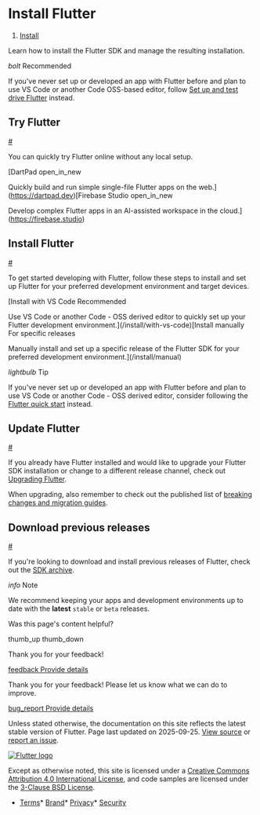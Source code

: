 Install Flutter
===============

1. [Install](/install)

Learn how to install the Flutter SDK and manage the resulting installation.

*bolt* Recommended

If you've never set up or developed an app with Flutter before and plan to use VS Code or another Code OSS-based editor, follow [Set up and test drive Flutter](/get-started/quick) instead.

Try Flutter
-----------

[#](#try)

You can quickly try Flutter online without any local setup.

[DartPad open\_in\_new

Quickly build and run simple single-file Flutter apps on the web.](https://dartpad.dev)[Firebase Studio open\_in\_new

Develop complex Flutter apps in an AI-assisted workspace in the cloud.](https://firebase.studio)

Install Flutter
---------------

[#](#install)

To get started developing with Flutter, follow these steps to install and set up Flutter for your preferred development environment and target devices.

[Install with VS Code Recommended

Use VS Code or another Code - OSS derived editor to quickly set up your Flutter development environment.](/install/with-vs-code)[Install manually For specific releases

Manually install and set up a specific release of the Flutter SDK for your preferred development environment.](/install/manual)

*lightbulb* Tip

If you've never set up or developed an app with Flutter before and plan to use VS Code or another Code - OSS derived editor, consider following the [Flutter quick start](/get-started/quick) instead.

Update Flutter
--------------

[#](#update)

If you already have Flutter installed and would like to upgrade your Flutter SDK installation or change to a different release channel, check out [Upgrading Flutter](/install/upgrade).

When upgrading, also remember to check out the published list of [breaking changes and migration guides](/release/breaking-changes).

Download previous releases
--------------------------

[#](#previous-releases)

If you're looking to download and install previous releases of Flutter, check out the [SDK archive](/install/archive).

*info* Note

We recommend keeping your apps and development environments up to date with the **latest** `stable` or `beta` releases.

Was this page's content helpful?

thumb\_up thumb\_down

Thank you for your feedback!

 [feedback Provide details](https://github.com/flutter/website/issues/new?template=1_page_issue.yml&&page-url=https://docs.flutter.dev/install/&page-source=https://github.com/flutter/website/tree/main/src/content/install/index.md)

Thank you for your feedback! Please let us know what we can do to improve.

 [bug\_report Provide details](https://github.com/flutter/website/issues/new?template=1_page_issue.yml&&page-url=https://docs.flutter.dev/install/&page-source=https://github.com/flutter/website/tree/main/src/content/install/index.md)

Unless stated otherwise, the documentation on this site reflects the latest stable version of Flutter. Page last updated on 2025-09-25. [View source](https://github.com/flutter/website/tree/main/src/content/install/index.md) or [report an issue](https://github.com/flutter/website/issues/new?template=1_page_issue.yml&&page-url=https://docs.flutter.dev/install/&page-source=https://github.com/flutter/website/tree/main/src/content/install/index.md "Report an issue with this page").

[![Flutter logo](/assets/images/branding/flutter/logo+text/horizontal/white.svg)](https://flutter.dev)

Except as otherwise noted, this site is licensed under a [Creative Commons Attribution 4.0 International License](https://creativecommons.org/licenses/by/4.0/), and code samples are licensed under the [3-Clause BSD License](https://opensource.org/licenses/BSD-3-Clause).

* [Terms](/tos "Terms of use")* [Brand](/brand "Brand usage guidelines")* [Privacy](https://policies.google.com/privacy "Privacy policy")* [Security](/security "Security philosophy and practices")

   